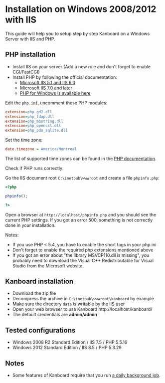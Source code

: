 Installation on Windows 2008/2012 with IIS
==========================================

This guide will help you to setup step by step Kanboard on a Windows Server with IIS and PHP.

PHP installation
----------------

- Install IIS on your server (Add a new role and don't forget to enable CGI/FastCGI)
- Install PHP by following the official documentation:
    - [Microsoft IIS 5.1 and IIS 6.0](http://php.net/manual/en/install.windows.iis6.php)
    - [Microsoft IIS 7.0 and later](http://php.net/manual/en/install.windows.iis7.php)
    - [PHP for Windows is available here](http://windows.php.net/download/)

Edit the `php.ini`, uncomment these PHP modules:

```ini
extension=php_gd2.dll
extension=php_ldap.dll
extension=php_mbstring.dll
extension=php_openssl.dll
extension=php_pdo_sqlite.dll
```

Set the time zone:

```ini
date.timezone = America/Montreal
```

The list of supported time zones can be found in the [PHP documentation](http://php.net/manual/en/timezones.america.php).

Check if PHP runs correctly:

Go the IIS document root `C:\inetpub\wwwroot` and create a file `phpinfo.php`:

```php
<?php

phpinfo();

?>
```

Open a browser at `http://localhost/phpinfo.php` and you should see the current PHP settings.
If you got an error 500, something is not correctly done in your installation.

Notes:

- If you use PHP < 5.4, you have to enable the short tags in your php.ini
- Don't forget to enable the required php extensions mentioned above
- If you got an error about "the library MSVCP110.dll is missing", you probably need to download the Visual C++ Redistributable for Visual Studio from the Microsoft website.

Kanboard installation
---------------------

- Download the zip file
- Decompress the archive in `C:\inetpub\wwwroot\kanboard` by example
- Make sure the directory `data` is writable by the IIS user
- Open your web browser to use Kanboard http://localhost/kanboard/
- The default credentials are **admin/admin**

Tested configurations
---------------------

- Windows 2008 R2 Standard Edition / IIS 7.5 / PHP 5.5.16
- Windows 2012 Standard Edition / IIS 8.5 / PHP 5.3.29

Notes
-----

- Some features of Kanboard require that you run [a daily background job](cronjob.markdown).

